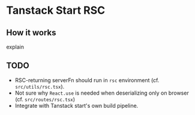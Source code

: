 # Tanstack Start RSC

## How it works

explain

## TODO

- RSC-returning serverFn should run in `rsc` environment (cf. `src/utils/rsc.tsx`).
- Not sure why `React.use` is needed when deserializing only on browser (cf. `src/routes/rsc.tsx`)
- Integrate with Tanstack start's own build pipeline.
